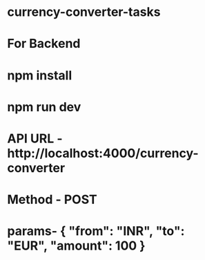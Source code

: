 # currency-converter-tasks
# For Backend
# npm install
# npm run dev
# API URL - http://localhost:4000/currency-converter
# Method - POST
# params-  { "from": "INR", "to": "EUR", "amount": 100 }
